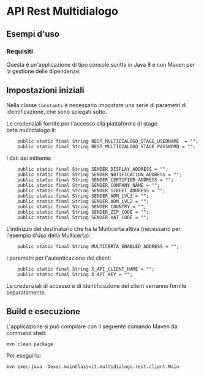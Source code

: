 # API Rest Multidialogo

## Esempi d'uso

### Requisiti
Questa è un'applicazione di tipo console scritta in Java 8 e con Maven per la gestione delle dipendenze.  

## Impostazioni iniziali 
Nella classe ```Constants``` è necessario impostare una serie di parametri di identificazione, che sono spiegati sotto.

Le credenziali fornite per l'accesso alla piattaforma di stage beta.multidialogo.it:

```
    public static final String REST_MULTIDIALOGO_STAGE_USERNAME  = "";
    public static final String REST_MULTIDIALOGO_STAGE_PASSWORD = "";
```
I dati del mittente:
```
    public static final String SENDER_DISPLAY_ADDRESS = "";
    public static final String SENDER_NOTIFICATION_ADDRESS = "";
    public static final String SENDER_CERTIFIED_ADDRESS = "";
    public static final String SENDER_COMPANY_NAME = "";
    public static final String SENDER_STREET_ADDRESS = "";
    public static final String SENDER_ADM_LVL3 = "";
    public static final String SENDER_ADM_LVL2 = "";
    public static final String SENDER_COUNTRY = "";
    public static final String SENDER_ZIP_CODE = "";
    public static final String SENDER_VAT_CODE = "";
```
L'indirizzo del destinatario che ha la Multicerta attiva (necessario per l'esempio d'uso della Multicerta):
```
    public static final String MULTICERTA_ENABLED_ADDRESS = "";
```
I parametri per l'autenticazione del client:
```
    public static final String X_API_CLIENT_NAME = "";
    public static final String X_API_KEY = "";
```

Le credenziali di accesso e di identificazione del client verranno fornite separatamente.

## Build e esecuzione
L'applicazione si può compilare con il seguente comando Maven da command shell:
```
mvn clean package
```
Per eseguirla:
```
mvn exec:java -Dexec.mainClass=it.multidialogo.rest.client.Main
```

